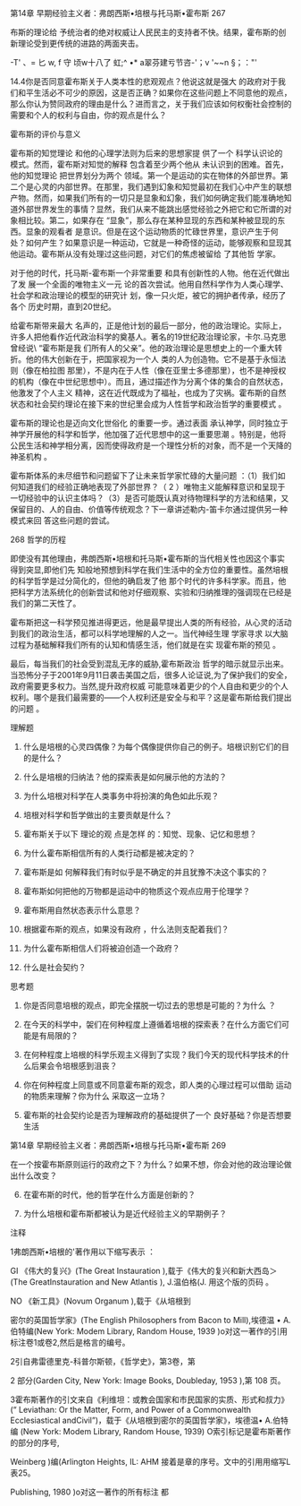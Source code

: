 第14章 早期经验主义者：弗朗西斯•培根与托马斯•霍布斯 267

布斯的理论给 予统治者的绝对权威让人民民主的支持者不快。结果，霍布斯的创新理论受到更传统的进路的两面夹击。

-T' 、= 匕 w, f 守 顷w十八了 虹;^ •* a翠芬建亏节咨-'；v '~~n §；："'

14.4你是否同意霍布斯关于人类本性的悲观观点？他说这就是强大 的政府对于我们和平生活必不可少的原因，这是否正确？如果你在这些问题上不同意他的观点，那么你认为赞同政府的理由是什么？进而言之，关于我们应该如何权衡社会控制的需要和个人的权利与自由，你的观点是什么？

霍布斯的评价与意义

霍布斯的知觉理论 和他的心理学法则为后来的思想家提 供了一个 科学认识论的 模式。然而，霍布斯对知觉的解释 包含着至少两个他从 未认识到的困难。首先，他的知觉理论 把世界划分为两个 领域。第一个是运动的实在物体的外部世界。第二个是心灵的内部世界。在那里，我们遇到幻象和知觉最初在我们心中产生的联想产物。然而，如果我们所有的一切只是显象和幻象，我们如何确定我们能准确地知道外部世界发生的事情？显然，我们从来不能跳出感觉经验之外把它和它所谓的对象相比较。第二，如果存在 “显象”，那么存在某种显现的东西和某种被显现的东西。显象的观看者 是意识。但是在这个运动物质的忙碌世界里，意识产生于何处？如何产生？如果意识是一种运动，它就是一种奇怪的运动，能够观察和显现其他运动。霍布斯从没有处理过这些问题，对它们的焦虑被留给 了其他哲 学家。

对于他的时代，托马斯-霍布斯一个非常重要 和具有创新性的人物。他在近代做出了发 展一个全面的唯物主义一元 论的首次尝试。他用自然科学作为人类心理学、社会学和政治理论的模型的研究计 划，像一只火炬，被它的拥护者传承，经历了各个 历史时期，直到20世纪。

给霍布斯带来最大 名声的，正是他计划的最后一部分，他的政治理论。实际上，许多人把他看作近代政治科学的奠基人。著名的19世纪政治理论家，卡尔.马克思曾经说\ “霍布斯是我 们所有人的父亲”。他的政治理论是思想史上的一个重大转折。他的伟大创新在于，把国家视为一个人 类的人为创造物。它不是基于永恒法则（像在柏拉图 那里），不是内在于人性（像在亚里士多德那里），也不是神授权的机构（像在中世纪思想中）。而且，通过描述作为分离个体的集合的自然状态，他激发了个人主义 精神，这在近代既成为了福祉，也成为了灾祸。霍布斯的自然状态和社会契约理论在接下来的世纪里会成为人性哲学和政治哲学的重要模式 。

霍布斯的理论也是迈向文化世俗化 的重要一步。通过表面 承认神学，同时独立于神学开展他的科学和哲学，他加强了近代思想中的这一重要思潮 。特别是，他将公民生活和神学相分离，因而使得政府是一个理性分析的对象，而不是一个天降的神圣机构 。

霍布斯体系的未尽细节和问题留下了让未来哲学家忙碌的大量问题 ：（1）我们如何知道我们的经验正确地表现了外部世界？（ 2 ）唯物主义能解释意识和呈现于一切经验中的认识主体吗？（3）是否可能既认真对待物理科学的方法和结果，又保留目的、人的自由、价值等传统观念？下一章讲述勒内-笛卡尔通过提供另一种模式来回 答这些问题的尝试。

268 哲学的历程

即使没有其他理由，弗朗西斯•培根和托马斯•霍布斯的当代相关性也因这个事实得到突显,即他们先 知般地预想到科学在我们生活中的全方位的重要性。虽然培根的科学哲学是过分简化的，但他的确启发了他 那个时代的许多科学家。而且，他把科学方法系统化的创新尝试和他对仔细观察、实验和归纳推理的强调现在已经是我们的第二天性了。

霍布斯把这一科学预见推进得更远，他是最早提出人类的所有经验，从心灵的活动到我们的政治生活，都可以科学地理解的人之一。当代神经生理 学家寻求 以大脑过程为基础解释我们所有的认知和情感生活，他们就是在实 现霍布斯的预见 。

最后，每当我们的社会受到混乱无序的威胁,霍布斯政治 哲学的暗示就显示出来。当恐怖分子于2001年9月11日袭击美国之后，很多人论证说,为了保护我们的安全，政府需要更多权力。当然,提升政府权威 可能意味着更少的个人自由和更少的个人权利。哪个是我们最需要的——个人权利还是安全与和平？这是霍布斯给我们提出的问题 。

理解题

1. 什么是培根的心灵四偶像？为每个偶像提供你自己的例子。培根识别它们的目的是什么？

2. 什么是培根的归纳法？他的探索表是如何展示他的方法的？

3. 为什么培根对科学在人类事务中将扮演的角色如此乐观？

4. 培根对科学和哲学做出的主要贡献是什么？

5. 霍布斯关于以下 理论的观 点是怎样 的：知觉、现象、记忆和思想？

6. 为什么霍布斯相信所有的人类行动都是被决定的？

7. 霍布斯是如 何解释我们有时似乎是不确定的并且犹豫不决这个事实的？

8. 霍布斯如何把他的万物都是运动中的物质这个观点应用于伦理学？

9. 霍布斯用自然状态表示什么意思？

10. 根据霍布斯的观点，如果没有政府 ，什么法则支配着我们？

11. 为什么霍布斯相信人们将被迫创造一个政府？

12. 什么是社会契约？

思考题

1. 你是否同意培根的观点，即完全摆脱一切过去的思想是可能的？为什么 ？

2. 在今天的科学中，袈们在何种程度上遵循着培根的探索表？在什么方面它们可能是有局限的？

3. 在何种程度上培根的科学乐观主义得到了实现？我们今天的现代科学技术的什么后果会令培根感到沮丧？

4. 你在何种程度上同意或不同意霍布斯的观念，即人类的心理过程可以借助 运动的物质来理解？你为什么 采取这一立场？

5. 霍布斯的社会契约论是否为理解政府的基础提供了一个 良好基础？你是否想要生活

第14章 早期经验主义者：弗朗西斯•培根与托马斯•霍布斯 269

在一个按霍布斯原则运行的政府之下？为什么？如果不想，你会对他的政治理论做出什么改变？

6. 在霍布斯的时代，他的哲学在什么方面是创新的？

7. 为什么培根和霍布斯都被认为是近代经验主义的早期例子？

注释

1弗朗西斯•培根的'著作用以下缩写表示 ：

GI 《伟大的复兴》(The Great Instauration  ),载于《伟大的复兴和新大西岛＞ (The GreatInstauration  and New Atlantis  ), J.温伯格(J. 用这个版的页码 。

NO 《新工具》(Novum Organum  ),载于《从培根到

密尔的英国哲学家》(The English  Philosophers from Bacon to Mill),埃德温 • A.伯特编(New York: Modem  Library,  Random  House,  1939 )o对这一著作的引用标注卷1或卷2,然后是格言的编号。

2引自弗雷德里克-科普尔斯顿，《哲学史》，第3卷，第

2 部分(Garden  City, New  York: Image  Books,  Doubleday, 1953 ),第 108 页。

3霍布斯著作的引文来自《利维坦：或教会国家和市民国家的实质、形式和叔力》(“ Leviathan:  Or the Matter, Form,  and Power  of a Commonwealth  Ecclesiastical  andCivil”)，载于《从培根到密尔的英国哲学家》，埃德温• A.伯特编 (New York: Modem  Library,  Random House,  1939) O索引标记是霍布斯著作的部分的序号,

Weinberg  )编(Arlington  Heights,  IL: AHM  接着是章的序号。文中的引用用缩写L表25。

Publishing,  1980 )o对这一著作的所有标注 都

